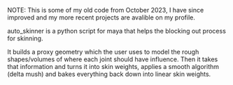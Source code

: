 NOTE: This is some of my old code from October 2023, I have since improved and my more recent projects are avalible on my profile.

auto_skinner is a python script for maya that helps the blocking out process for skinning.

It builds a proxy geometry which the user uses to model the rough shapes/volumes of where each joint should have influence. 
Then it takes that information and turns it into skin weights, applies a smooth algorithm (delta mush) and bakes everything back down into linear skin weights.
